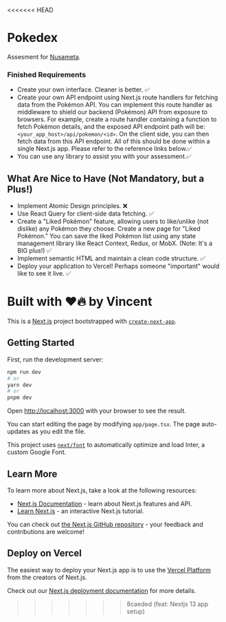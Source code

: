 <<<<<<< HEAD
# Pokedex
Assesment for [Nusameta](https://nusameta.io/).

### Finished Requirements

- Create your own interface. Cleaner is better. ✅
- Create your own API endpoint using Next.js route handlers for fetching data from the Pokémon API. You can implement this route handler as middleware to shield our backend (Pokémon) API from exposure to browsers. For example, create a route handler containing a function to fetch Pokémon details, and the exposed API endpoint path will be: `<your_app_host>/api/pokemon/<id>`. On the client side, you can then fetch data from this API endpoint. All of this should be done within a single Next.js app. Please refer to the reference links below.✅ 
- You can use any library to assist you with your assessment.✅

## What Are Nice to Have (Not Mandatory, but a Plus!)

- Implement Atomic Design principles. ❌
- Use React Query for client-side data fetching. ✅
- Create a "Liked Pokémon" feature, allowing users to like/unlike (not dislike) any Pokémon they choose. Create a new page for "Liked Pokémon." You can save the liked Pokémon list using any state management library like React Context, Redux, or MobX. (Note: It's a BIG plus!) ✅
- Implement semantic HTML and maintain a clean code structure. ✅
- Deploy your application to Vercel! Perhaps someone "important" would like to see it live. ✅

Built with ❤️🔥 by Vincent
=======
This is a [Next.js](https://nextjs.org/) project bootstrapped with [`create-next-app`](https://github.com/vercel/next.js/tree/canary/packages/create-next-app).

## Getting Started

First, run the development server:

```bash
npm run dev
# or
yarn dev
# or
pnpm dev
```

Open [http://localhost:3000](http://localhost:3000) with your browser to see the result.

You can start editing the page by modifying `app/page.tsx`. The page auto-updates as you edit the file.

This project uses [`next/font`](https://nextjs.org/docs/basic-features/font-optimization) to automatically optimize and load Inter, a custom Google Font.

## Learn More

To learn more about Next.js, take a look at the following resources:

- [Next.js Documentation](https://nextjs.org/docs) - learn about Next.js features and API.
- [Learn Next.js](https://nextjs.org/learn) - an interactive Next.js tutorial.

You can check out [the Next.js GitHub repository](https://github.com/vercel/next.js/) - your feedback and contributions are welcome!

## Deploy on Vercel

The easiest way to deploy your Next.js app is to use the [Vercel Platform](https://vercel.com/new?utm_medium=default-template&filter=next.js&utm_source=create-next-app&utm_campaign=create-next-app-readme) from the creators of Next.js.

Check out our [Next.js deployment documentation](https://nextjs.org/docs/deployment) for more details.
>>>>>>> 8caeded (feat: Nextjs 13 app setup)
